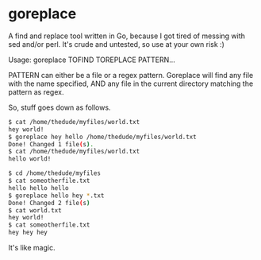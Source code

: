 goreplace
=========
A find and replace tool written in Go, because I got tired of messing with sed and/or perl. It's crude and untested, so use at your own risk :)

Usage: goreplace TOFIND TOREPLACE PATTERN...

PATTERN can either be a file or a regex pattern. Goreplace will find any file with the name specified, AND any file in the current directory matching the pattern as regex.

So, stuff goes down as follows.
~~~ sh
$ cat /home/thedude/myfiles/world.txt
hey world!
$ goreplace hey hello /home/thedude/myfiles/world.txt
Done! Changed 1 file(s).
$ cat /home/thedude/myfiles/world.txt
hello world!

$ cd /home/thedude/myfiles
$ cat someotherfile.txt
hello hello hello
$ goreplace hello hey *.txt
Done! Changed 2 file(s)
$ cat world.txt
hey world!
$ cat someotherfile.txt
hey hey hey
~~~

It's like magic.
